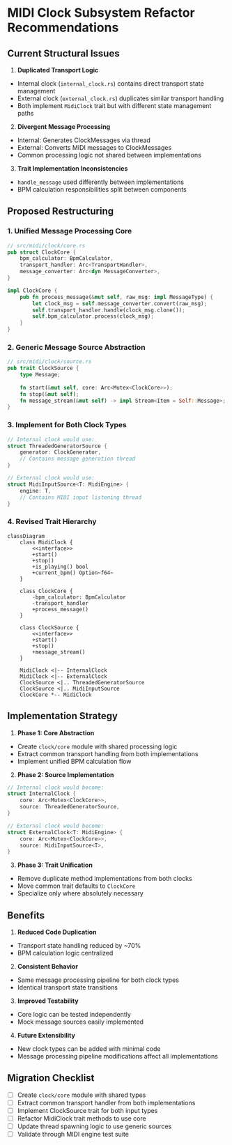 # MIDI Clock Subsystem Refactor Recommendations

## Current Structural Issues
1. **Duplicated Transport Logic**
- Internal clock (`internal_clock.rs`) contains direct transport state management
- External clock (`external_clock.rs`) duplicates similar transport handling
- Both implement `MidiClock` trait but with different state management paths

2. **Divergent Message Processing**
- Internal: Generates ClockMessages via thread
- External: Converts MIDI messages to ClockMessages
- Common processing logic not shared between implementations

3. **Trait Implementation Inconsistencies**
- `handle_message` used differently between implementations
- BPM calculation responsibilities split between components

## Proposed Restructuring

### 1. Unified Message Processing Core
```rust
// src/midi/clock/core.rs
pub struct ClockCore {
    bpm_calculator: BpmCalculator,
    transport_handler: Arc<TransportHandler>,
    message_converter: Arc<dyn MessageConverter>,
}

impl ClockCore {
    pub fn process_message(&mut self, raw_msg: impl MessageType) {
        let clock_msg = self.message_converter.convert(raw_msg);
        self.transport_handler.handle(clock_msg.clone());
        self.bpm_calculator.process(clock_msg);
    }
}
```

### 2. Generic Message Source Abstraction
```rust
// src/midi/clock/source.rs
pub trait ClockSource {
    type Message;
    
    fn start(&mut self, core: Arc<Mutex<ClockCore>>);
    fn stop(&mut self);
    fn message_stream(&mut self) -> impl Stream<Item = Self::Message>;
}
```

### 3. Implement for Both Clock Types
```rust
// Internal clock would use:
struct ThreadedGeneratorSource {
    generator: ClockGenerator,
    // Contains message generation thread
}

// External clock would use: 
struct MidiInputSource<T: MidiEngine> {
    engine: T,
    // Contains MIDI input listening thread
}
```

### 4. Revised Trait Hierarchy
```mermaid
classDiagram
    class MidiClock {
        <<interface>>
        +start()
        +stop()
        +is_playing() bool
        +current_bpm() Option~f64~
    }
    
    class ClockCore {
        -bpm_calculator: BpmCalculator
        -transport_handler
        +process_message()
    }
    
    class ClockSource {
        <<interface>>
        +start()
        +stop()
        +message_stream()
    }
    
    MidiClock <|-- InternalClock
    MidiClock <|-- ExternalClock
    ClockSource <|.. ThreadedGeneratorSource
    ClockSource <|.. MidiInputSource
    ClockCore *-- MidiClock
```

## Implementation Strategy

1. **Phase 1: Core Abstraction**
- Create `clock/core` module with shared processing logic
- Extract common transport handling from both implementations
- Implement unified BPM calculation flow

2. **Phase 2: Source Implementation**
```rust
// Internal clock would become:
struct InternalClock {
    core: Arc<Mutex<ClockCore>>,
    source: ThreadedGeneratorSource,
}

// External clock would become:
struct ExternalClock<T: MidiEngine> {
    core: Arc<Mutex<ClockCore>>,
    source: MidiInputSource<T>,
}
```

3. **Phase 3: Trait Unification**
- Remove duplicate method implementations from both clocks
- Move common trait defaults to `ClockCore` 
- Specialize only where absolutely necessary

## Benefits
1. **Reduced Code Duplication**
- Transport state handling reduced by ~70%
- BPM calculation logic centralized

2. **Consistent Behavior**
- Same message processing pipeline for both clock types
- Identical transport state transitions

3. **Improved Testability**
- Core logic can be tested independently
- Mock message sources easily implemented

4. **Future Extensibility**
- New clock types can be added with minimal code
- Message processing pipeline modifications affect all implementations

## Migration Checklist
- [ ] Create `clock/core` module with shared types
- [ ] Extract common transport handler from both implementations
- [ ] Implement ClockSource trait for both input types
- [ ] Refactor MidiClock trait methods to use core
- [ ] Update thread spawning logic to use generic sources
- [ ] Validate through MIDI engine test suite